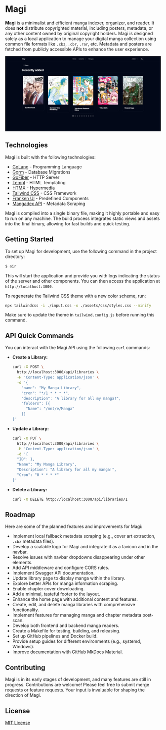 # Magi

**Magi** is a minimalist and efficient manga indexer, organizer, and reader. It does **not** distribute copyrighted material, including posters, metadata, or any other content owned by original copyright holders. Magi is designed solely as a local application to manage your digital manga collection using common file formats like `.cbz`, `.cbr`, `.rar`, etc. Metadata and posters are fetched from publicly accessible APIs to enhance the user experience.

![Magi Frontpage](/assets/img/frontpage.png)

## Technologies

Magi is built with the following technologies:

- [GoLang](https://go.dev/) - Programming Language
- [Gorm](https://gorm.io/index.html) - Database Migrations
- [GoFiber](https://docs.gofiber.io/) - HTTP Server
- [Templ](https://templ.guide/) - HTML Templating
- [HTMX](https://htmx.org/) - Hypermedia
- [Tailwind CSS](https://tailwindcss.com/) - CSS Framework
- [Franken UI](https://franken-ui.dev/) - Predefined Components
- [Mangadex API](https://api.mangadex.org/docs/) - Metadata Scraping

Magi is compiled into a single binary file, making it highly portable and easy to run on any machine. The build process integrates static views and assets into the final binary, allowing for fast builds and quick testing.

## Getting Started

To set up Magi for development, use the following command in the project directory:

```sh
$ air
```

This will start the application and provide you with logs indicating the status of the server and other components. You can then access the application at `http://localhost:3000`.

To regenerate the Tailwind CSS theme with a new color scheme, run:

```sh
npx tailwindcss -i ./input.css -o ./assets/css/styles.css --minify
```

Make sure to update the theme in `tailwind.config.js` before running this command.

## API Quick Commands

You can interact with the Magi API using the following `curl` commands:

- **Create a Library:**

    ```sh
    curl -X POST \
      http://localhost:3000/api/libraries \
      -H 'Content-Type: application/json' \
      -d '{
        "name": "My Manga Library",
        "cron": "*/1 * * * *",
        "description": "A library for all my manga!",
        "folders": [{
          "Name": "/mnt/e/Manga"
        }]
    }'
    ```

- **Update a Library:**

    ```sh
    curl -X PUT \
      http://localhost:3000/api/libraries \
      -H 'Content-Type: application/json' \
      -d '{
      "ID": 1,
      "Name": "My Manga Library",
      "Description": "A library for all my manga!",
      "Cron": "0 * * * *"
    }'
    ```

- **Delete a Library:**

    ```sh
    curl -X DELETE http://localhost:3000/api/libraries/1
    ```

## Roadmap

Here are some of the planned features and improvements for Magi:

- Implement local fallback metadata scraping (e.g., cover art extraction, `.cbz` metadata files).
- Develop a scalable logo for Magi and integrate it as a favicon and in the navbar.
- Resolve issues with navbar dropdowns disappearing under other elements.
- Add API middleware and configure CORS rules.
- Implement Swagger API documentation.
- Update library page to display manga within the library.
- Explore better APIs for manga information scraping.
- Enable chapter cover downloading.
- Add a minimal, tasteful footer to the layout.
- Enhance the home page with additional content and features.
- Create, edit, and delete manga libraries with comprehensive functionality.
- Implement features for managing manga and chapter metadata post-scan.
- Develop both frontend and backend manga readers.
- Create a Makefile for testing, building, and releasing.
- Set up GitHub pipelines and Docker build.
- Provide setup guides for different environments (e.g., systemd, Windows).
- Improve documentation with GitHub MkDocs Material.

## Contributing

Magi is in its early stages of development, and many features are still in progress. Contributions are welcome! Please feel free to submit merge requests or feature requests. Your input is invaluable for shaping the direction of Magi.

## License

[MIT License](LICENSE)
